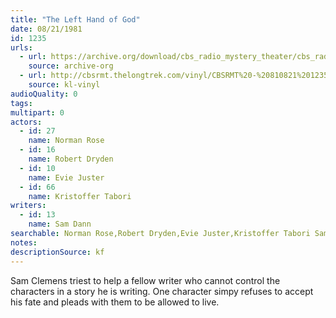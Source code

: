 ```yaml
---
title: "The Left Hand of God"
date: 08/21/1981
id: 1235
urls: 
  - url: https://archive.org/download/cbs_radio_mystery_theater/cbs_radio_mystery_theater-1201-1250.zip/cbs_radio_mystery_theater-1201-1250%2Fcbsrmt_1235_the_left_hand_of_god.mp3
    source: archive-org
  - url: http://cbsrmt.thelongtrek.com/vinyl/CBSRMT%20-%20810821%201235%20The%20Left%20Hand%20Of%20God_afrts.mp3
    source: kl-vinyl
audioQuality: 0
tags: 
multipart: 0
actors:  
  - id: 27
    name: Norman Rose  
  - id: 16
    name: Robert Dryden  
  - id: 10
    name: Evie Juster  
  - id: 66
    name: Kristoffer Tabori
writers:  
  - id: 13
    name: Sam Dann
searchable: Norman Rose,Robert Dryden,Evie Juster,Kristoffer Tabori Sam Dann
notes: 
descriptionSource: kf
---
```

Sam Clemens triest to help a fellow writer who cannot control the characters in a story he is writing. One character simpy refuses to accept his fate and pleads with them to be allowed to live.